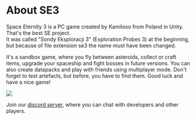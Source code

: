 # About SE3

Space Eternity 3 is a PC game created by Kamiloso from Poland in Unity. That's the best SE project.  
It was called "Sondy Eksploracji 3" (Exploration Probes 3) at the beginning, but because of file extension se3 the name must have been changed.

It's a sandbox game, where you fly between asteroids, collect or craft items, upgrade your spaceship and fight bosses in future versions.
You can also create datapacks and play with friends using multiplayer mode. Don't forget to test artefacts, but before, you have to find them. Good luck and have a nice game!

![](/img/Space-Eternity-3.png)

Join our [discord server](https://discord.gg/e4ppBTRKhg), where you can chat with developers and other players.